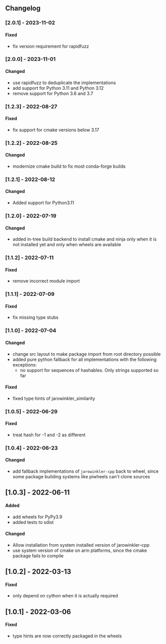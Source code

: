 ## Changelog

### [2.0.1] - 2023-11-02
#### Fixed
- fix version requirement for rapidfuzz

### [2.0.0] - 2023-11-01
#### Changed
- use rapidfuzz to deduplicate the implementations
- add support for Python 3.11 and Python 3.12
- remove support for Python 3.6 and 3.7

### [1.2.3] - 2022-08-27
#### Fixed
- fix support for cmake versions below 3.17

### [1.2.2] - 2022-08-25
#### Changed
- modernize cmake build to fix most conda-forge builds

### [1.2.1] - 2022-08-12
#### Changed
- Added support for Python3.11

### [1.2.0] - 2022-07-19
#### Changed
- added in-tree build backend to install cmake and ninja only when it is not installed yet
  and only when wheels are available

### [1.1.2] - 2022-07-11
#### Fixed
- remove incorrect module import

### [1.1.1] - 2022-07-09
#### Fixed
- fix missing type stubs

### [1.1.0] - 2022-07-04
#### Changed
- change src layout to make package import from root directory possible
- added pure python fallback for all implementations with the following exceptions:
  - no support for sequences of hashables. Only strings supported so far

#### Fixed
- fixed type hints of jarowinkler_similarity

### [1.0.5] - 2022-06-29
#### Fixed
- treat hash for -1 and -2 as different

### [1.0.4] - 2022-06-23
#### Changed
- add fallback implementations of `jarowinkler-cpp` back to wheel,
  since some package building systems like piwheels can't clone sources

## [1.0.3] - 2022-06-11
#### Added
- add wheels for PyPy3.9
- added tests to sdist

#### Changed
- Allow installation from system installed version of jarowinkler-cpp
- use system version of cmake on arm platforms, since the cmake package fails to compile

## [1.0.2] - 2022-03-13
#### Fixed
- only depend on cython when it is actually required

## [1.0.1] - 2022-03-06
#### Fixed
- type hints are now correctly packaged in the wheels
